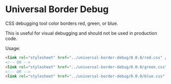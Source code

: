 # Universal Border Debug

CSS debugging tool color borders red, green, or blue.

This is useful for visual debugging and should not be used in production code.

Usage:

```html
<link rel="stylesheet" href="../universal-border-debug/0.0.0/red.css" />
<!-- OR -->
<link rel="stylesheet" href="../universal-border-debug/0.0.0/green.css" />
<!-- OR -->
<link rel="stylesheet" href="../universal-border-debug/0.0.0/blue.css" />
```
